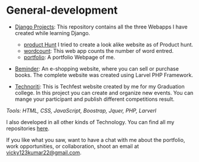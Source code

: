 # General-development


* [Django Projects](https://github.com/donrockvic/Django): This repository contains all the three Webapps I have created while learning Django. 
	* [product Hunt](https://github.com/donrockvic/Django/tree/master/producthunt) I tried to create a look alike website as of Product hunt.
	* [wordcount](https://github.com/donrockvic/Django/tree/master/wordcount): This web app counts the number of word entred.
	* [portfolio](https://github.com/donrockvic/Django/tree/master/portfolio): A portfolio Webpage of me. 

* [Beminder](https://github.com/donrockvic/beminder1): An e-shopping website, where you can sell or purchase books. The complete website was created using Larvel PHP Framework. 

* [Technoriti](https://github.com/donrockvic/technoriti): This is Techfest website created by me for my Graduation college. In this project you can create and organize new events. You can mange your participant and publish different competitions result.


*Tools: HTML, CSS, JavaScript, Boostrap, Jquer, PHP, Larverl*

I also developed in all other kinds of Technology. You can find all my repositories [here](https://github.com/donrockvic/).


If you like what you saw, want to have a chat with me about the portfolio, work opportunities, or collaboration, shoot an email at [vicky123kumar22@gmail.com](mailto:vicky123kumar22@gmail.com).